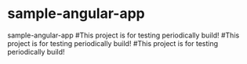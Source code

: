 # sample-angular-app
sample-angular-app
#This project is for testing periodically build!
#This project is for testing periodically build!
#This project is for testing periodically build!
